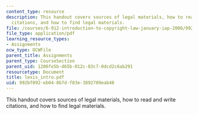 ```yaml
---
content_type: resource
description: This handout covers sources of legal materials, how to read and write
  citations, and how to find legal materials.
file: /courses/6-912-introduction-to-copyright-law-january-iap-2006/992bf092eb048b7df83e3892709eab48_lexis_intro.pdf
file_type: application/pdf
learning_resource_types:
- Assignments
ocw_type: OCWFile
parent_title: Assignments
parent_type: CourseSection
parent_uid: 1206fe5b-d65b-012c-83c7-0dcd2c6ab291
resourcetype: Document
title: lexis_intro.pdf
uid: 992bf092-eb04-8b7d-f83e-3892709eab48
---
```

This handout covers sources of legal materials, how to read and write citations, and how to find legal materials.

